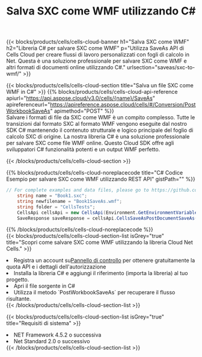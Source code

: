 ﻿---
title:  Salva SXC come WMF utilizzando C#
description:  Utilizzando Aspose.Cells Cloud SDK per C# per salvare il file in formato SXC come file in formato WMF.
kwords: Excel, Save SXC as WMF, REST, C#
howto: How to save SXC as WMF using Aspose.Cells Cloud C# library.
---
{{< blocks/products/cells/cells-cloud-banner h1="Salva SXC come WMF" h2="Libreria C# per salvare SXC come WMF" p="Utilizza SaveAs API di Cells Cloud per creare flussi di lavoro personalizzati con fogli di calcolo in Net. Questa è una soluzione professionale per salvare SXC come WMF e altri formati di documenti online utilizzando C#." urlsection="saveas/sxc-to-wmf/" >}}

{{< blocks/products/cells/cells-cloud-section title="Salva un file SXC come WMF in C#" >}}
{{% blocks/products/cells/cells-cloud-api-reference apiurl="https://api.aspose.cloud/v3.0/cells/{name}/SaveAs" apireferenceurl="https://apireference.aspose.cloud/cells/#/Conversion/PostWorkbookSaveAs" apimethod="POST" %}}
<br/>
Salvare i formati di file da SXC come WMF è un compito complesso. Tutte le transizioni dal formato SXC al formato WMF vengono eseguite dal nostro SDK C# mantenendo il contenuto strutturale e logico principale del foglio di calcolo SXC di origine. La nostra libreria C# è una soluzione professionale per salvare SXC come file WMF online. Questo Cloud SDK offre agli sviluppatori C# funzionalità potenti e un output WMF perfetto.

{{< /blocks/products/cells/cells-cloud-section >}}

{{% blocks/products/cells/cells-cloud-noreplacecode title="C# Codice Esempio per salvare SXC come WMF utilizzando REST API" gistPath="" %}}
  
```cs
// For complete examples and data files, please go to https://github.com/aspose-cells-cloud/aspose-cells-cloud-dotnet/
    string name = "Book1.sxc";
    string newfilename = "Book1SaveAs.wmf";
    string folder = "CellsTests";
    CellsApi cellsApi = new CellsApi(Environment.GetEnvironmentVariable("ProductClientId"), Environment.GetEnvironmentVariable("ProductClientSecret"));
    SaveResponse saveResponse = cellsApi.CellsSaveAsPostDocumentSaveAs(name, null, newfilename, null,null,folder);
```
  
{{% /blocks/products/cells/cells-cloud-noreplacecode %}}
<br/>
{{< blocks/products/cells/cells-cloud-section-list isGrey="true" title="Scopri come salvare SXC come WMF utilizzando la libreria Cloud Net Cells." >}}
<li> Registra un account su<a href="https://dashboard.aspose.cloud/">Pannello di controllo</a> per ottenere gratuitamente la quota API e i dettagli dell'autorizzazione</li>
<li>Installa la libreria C# e aggiungi il riferimento (importa la libreria) al tuo progetto.</li>
<li>Apri il file sorgente in C#</li>
<li>Utilizza il metodo `PostWorkbookSaveAs` per recuperare il flusso risultante.</li>
{{< /blocks/products/cells/cells-cloud-section-list >}}

{{< blocks/products/cells/cells-cloud-section-list isGrey="true" title="Requisiti di sistema" >}}
<li>NET Framework 4.5.2 o successiva</li>
<li>Net Standard 2.0 o successivo</li>
{{< /blocks/products/cells/cells-cloud-section-list >}}
